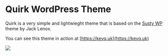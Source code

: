 # Quirk WordPress Theme

Quirk is a very simple and lightwieght theme that is based on the [Susty WP](https://sustywp.com) theme by Jack Lenox.

You can see this theme in action at [https://kevq.uk](https://kevq.uk)

![](https://raw.githubusercontent.com/kevquirk/quirk-wordpress-theme/master/screenshot.png)

